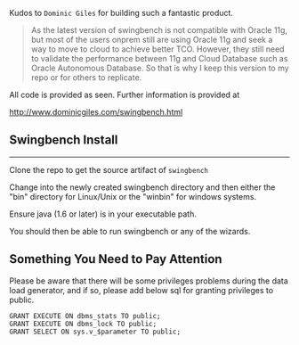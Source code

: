 Kudos to `Dominic Giles` for building such a fantastic product.

> As the latest version of swingbench is not compatible with Oracle 11g, but most of the users onprem still are using Oracle 11g and seek a way to move to cloud to achieve better TCO. However, they still need to validate the performance between 11g and Cloud Database such as Oracle Autonomous Database. So that is why I keep this version to my repo or for others to replicate.

All code is provided as seen. Further information is provided at

http://www.dominicgiles.com/swingbench.html


## Swingbench Install
---
Clone the repo to get the source artifact of `swingbench`

Change into the newly created swingbench directory and then either the "bin" directory
for Linux/Unix or the "winbin" for windows systems.

Ensure java (1.6 or later) is in your executable path.

You should then be able to run swingbench or any of the wizards.

## Something You Need to Pay Attention
Please be aware that there will be some privileges problems during the data load generator, and if so, please add below sql for granting privileges to public.

```
GRANT EXECUTE ON dbms_stats TO public;
GRANT EXECUTE ON dbms_lock TO public;
GRANT SELECT ON sys.v_$parameter TO public;
```
